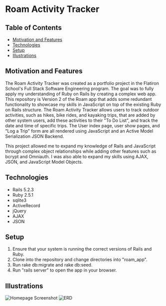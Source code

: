 # Roam Activity Tracker

## Table of Contents
* [Motivation and Features](#movtivation-and-features)
* [Technologies](#Technologies)
* [Setup](#Setup)
* [Illustrations](#Illustrations)

## Motivation and Features
The Roam Activity Tracker was created as a portfolio project in the Flatiron School's Full Stack Software Engineering program.  The goal was to fully apply my understanding of Ruby on Rails by creating a complex web app. This repository is Version 2 of the Roam app that adds some redundant functionality to showcase my skills in JavaScript on top of the existing Ruby on Rails structure.  The Roam Activity Tracker allows users to track outdoor activities, such as hikes, bike rides, and kayaking trips, that are added by other system users, add these activities to their "To Do List", and track the date and time of specific trips.  The User index page, user show pages, and "Log a Trip" form are all rendered using JavaScript and an Active Model Serialization JSON Backend.

This project allowed me to expand my knowledge of Rails and JavaScript through complex object relationships while adding other features such as bcrypt and Omniauth.  I was also able to expand my skills using AJAX, JSON, and JavaScript Model Objects. 

## Technologies

* Rails 5.2.3
* Ruby 2.5.1
* sqlite3
* ActiveRecord
* jQuery
* AJAX
* JSON 


## Setup

1. Ensure that your system is running the correct versions of Rails and Ruby.
2. Clone into the repository and change directories into "roam_app".
3. Run rake db:migrate and rake db:seed. 
4. Run "rails server" to open the app in your browser.

## Illustrations

![Homepage Screenshot](https://i.imgur.com/QMDvLAD.png)
![ERD](https://i.imgur.com/uiNN8ev.png)
